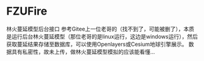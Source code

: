 # FZUFire
林火蔓延模型后台接口
参考Gitee上一位老哥的（找不到了，可能被删了），本质是运行后台林火蔓延模型（那位老哥的是linux运行，这边是windows运行），然后获取蔓延结果存储至数据库，可以使用Openlayers或Cesium地球引擎展示。
数据具有私密性，故未上传，做林火蔓延模型模拟的应该能看懂...
